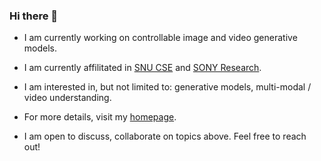 ### Hi there 👋

- I am currently working on controllable image and video generative models.
- I am currently affilitated in [SNU CSE](https://jaesik.info) and [SONY Research](https://ai.sony).
- I am interested in, but not limited to: generative models, multi-modal / video understanding.
- For more details, visit my [homepage](https://carpedkm.github.io/).

- I am open to discuss, collaborate on topics above. Feel free to reach out!
  
<!--
**carpedkm/carpedkm** is a ✨ _special_ ✨ repository because its `README.md` (this file) appears on your GitHub profile.

Here are some ideas to get you started:

- 🔭 I’m currently working on ...
- 🌱 I’m currently learning ...
- 👯 I’m looking to collaborate on ...
- 🤔 I’m looking for help with ...
- 💬 Ask me about ...
- 📫 How to reach me: ...
- 😄 Pronouns: ...
- ⚡ Fun fact: ...
-->
